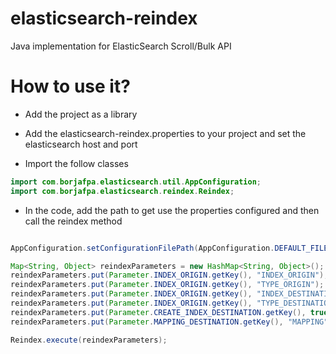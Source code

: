 # elasticsearch-reindex
Java implementation for ElasticSearch Scroll/Bulk API

# How to use it?
- Add the project as a library

- Add the elasticsearch-reindex.properties to your project and set the elasticsearch host and port

- Import the follow classes

```java
import com.borjafpa.elasticsearch.util.AppConfiguration;
import com.borjafpa.elasticsearch.reindex.Reindex;

```

- In the code, add the path to get use the properties configured and then call the reindex method 
```java

AppConfiguration.setConfigurationFilePath(AppConfiguration.DEFAULT_FILE);

Map<String, Object> reindexParameters = new HashMap<String, Object>();
reindexParameters.put(Parameter.INDEX_ORIGIN.getKey(), "INDEX_ORIGIN");
reindexParameters.put(Parameter.INDEX_ORIGIN.getKey(), "TYPE_ORIGIN");
reindexParameters.put(Parameter.INDEX_ORIGIN.getKey(), "INDEX_DESTINATION");
reindexParameters.put(Parameter.INDEX_ORIGIN.getKey(), "TYPE_DESTINATION");
reindexParameters.put(Parameter.CREATE_INDEX_DESTINATION.getKey(), true/false);
reindexParameters.put(Parameter.MAPPING_DESTINATION.getKey(), "MAPPING");

Reindex.execute(reindexParameters);
```
